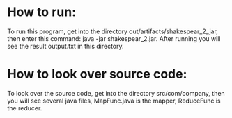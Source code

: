 # How to run:
  To run this program, get into the directory out/artifacts/shakespear_2_jar,
then enter this command: java -jar shakespear_2.jar. After running you will
see the result output.txt in this directory.
# How to look over source code:
  To look over the source code, get into the directory src/com/company,
 then you will see several java files, MapFunc.java is the mapper, ReduceFunc is the 
 reducer.
